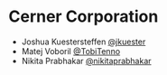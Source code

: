 # Cerner Corporation

- Joshua Kuestersteffen [@jkuester]
- Matej Voboril [@TobiTenno]
- Nikita Prabhakar [@nikitaprabhakar]

[@jkuester]: https://github.com/jkuester
[@TobiTenno]: https://github.com/TobiTenno
[@beersonthewall]: https://github.com/beersonthewall
[@nikitaprabhakar]: https://github.com/nikitaprabhakar